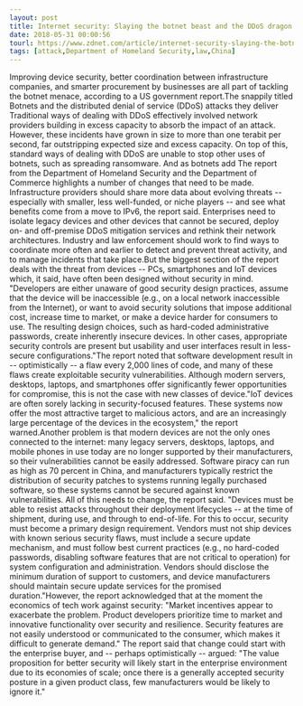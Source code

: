 ```yaml
---
layout: post
title: Internet security: Slaying the botnet beast and the DDoS dragon
date: 2018-05-31 00:00:56
tourl: https://www.zdnet.com/article/internet-security-slaying-the-botnet-beast-and-the-ddos-dragon/
tags: [attack,Department of Homeland Security,law,China]
---
```

Improving device security, better coordination between infrastructure companies, and smarter procurement by businesses are all part of tackling the botnet menace, according to a US government report.The snappily titled Botnets and the distributed denial of service (DDoS) attacks they deliver Traditional ways of dealing with DDoS effectively involved network providers building in excess capacity to absorb the impact of an attack. However, these incidents have grown in size to more than one terabit per second, far outstripping expected size and excess capacity. On top of this, standard ways of dealing with DDoS are unable to stop other uses of botnets, such as spreading ransomware. And as botnets add The report from the Department of Homeland Security and the Department of Commerce highlights a number of changes that need to be made. Infrastructure providers should share more data about evolving threats -- especially with smaller, less well-funded, or niche players -- and see what benefits come from a move to IPv6, the report said. Enterprises need to isolate legacy devices and other devices that cannot be secured, deploy on- and off-premise DDoS mitigation services and rethink their network architectures. Industry and law enforcement should work to find ways to coordinate more often and earlier to detect and prevent threat activity, and to manage incidents that take place.But the biggest section of the report deals with the threat from devices -- PCs, smartphones and IoT devices which, it said, have often been designed without security in mind. "Developers are either unaware of good security design practices, assume that the device will be inaccessible (e.g., on a local network inaccessible from the Internet), or want to avoid security solutions that impose additional cost, increase time to market, or make a device harder for consumers to use. The resulting design choices, such as hard-coded administrative passwords, create inherently insecure devices. In other cases, appropriate security controls are present but usability and user interfaces result in less-secure configurations."The report noted that software development result in -- optimistically -- a flaw every 2,000 lines of code, and many of these flaws create exploitable security vulnerabilities. Although modern servers, desktops, laptops, and smartphones offer significantly fewer opportunities for compromise, this is not the case with new classes of device."IoT devices are often sorely lacking in security-focused features. These systems now offer the most attractive target to malicious actors, and are an increasingly large percentage of the devices in the ecosystem," the report warned.Another problem is that modern devices are not the only ones connected to the internet: many legacy servers, desktops, laptops, and mobile phones in use today are no longer supported by their manufacturers, so their vulnerabilities cannot be easily addressed. Software piracy can run as high as 70 percent in China, and manufacturers typically restrict the distribution of security patches to systems running legally purchased software, so these systems cannot be secured against known vulnerabilities. All of this needs to change, the report said. "Devices must be able to resist attacks throughout their deployment lifecycles -- at the time of shipment, during use, and through to end-of-life. For this to occur, security must become a primary design requirement. Vendors must not ship devices with known serious security flaws, must include a secure update mechanism, and must follow best current practices (e.g., no hard-coded passwords, disabling software features that are not critical to operation) for system configuration and administration. Vendors should disclose the minimum duration of support to customers, and device manufacturers should maintain secure update services for the promised duration."However, the report acknowledged that at the moment the economics of tech work against security: "Market incentives appear to exacerbate the problem. Product developers prioritize time to market and innovative functionality over security and resilience. Security features are not easily understood or communicated to the consumer, which makes it difficult to generate demand." The report said that change could start with the enterprise buyer, and -- perhaps optimistically -- argued: "The value proposition for better security will likely start in the enterprise environment due to its economies of scale; once there is a generally accepted security posture in a given product class, few manufacturers would be likely to ignore it."